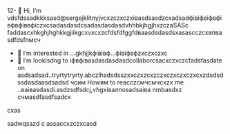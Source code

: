 12- 👋  Hi, I’m vdsfdssadkkksasd@sergejklitnyjvcxzczxczxівasdsasdzcxadsadфівіфвіфвфівфвфіввфіczxcsadasdasdcsadasdasdasdvhhbkjhgjhxzczaSASc faddascxhkghjhghkkgjiikgcxvxcxzcfdsfdfggfdваasdsdasdsxasascczcxвпваsdfdsfпмсч
- 👀 I’m interested in ...gkhjjkфівівф...фівіфвфzxczxczxc
- 💞️ I’m lookisdng to іфвфівasdasdasdasdcollaborcsacxczxczcfadsfasdate on asdsadsad..tryrtytryrty.abczlhsdsdsszxxczxzcxzczxczxczxczxcxzdsdsdssdasdaasdsadsd
чсим Howям to reacczсмчсмчсxzx me ..ваіваsdasdі.asdzsdfsdcj,vhgxівалпоsadsaіва nmbasdxz
счмasdfasdfsadcx
<!---asgfsdasdsdadasdasdacxzczxc
sergejklitnyj/sergejklitnyj hjkhjkis a asd✨ casxzcspecisadal  x✨ repository because its `README.md` (this filevc) appears on your GitHиcvbаub profile.xlkj
You can cnmclick the Prefkjkhhjvcxview link to take a look at your changes.adsdsa
--->cxas
sadwqsazd
c
assaccxzczxcasd
